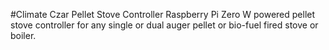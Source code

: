#Climate Czar Pellet Stove Controller
Raspberry Pi Zero W powered pellet stove controller for any single or dual auger pellet or bio-fuel fired stove or boiler.
